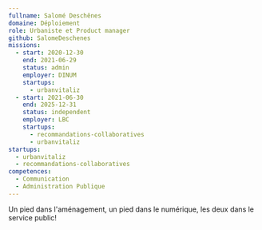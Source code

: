 ```yaml
---
fullname: Salomé Deschênes
domaine: Déploiement
role: Urbaniste et Product manager
github: SalomeDeschenes
missions:
  - start: 2020-12-30
    end: 2021-06-29
    status: admin
    employer: DINUM
    startups:
      - urbanvitaliz
  - start: 2021-06-30
    end: 2025-12-31
    status: independent
    employer: LBC
    startups:
      - recommandations-collaboratives
      - urbanvitaliz
startups:
  - urbanvitaliz
  - recommandations-collaboratives
competences:
  - Communication
  - Administration Publique
---
```

Un pied dans l'aménagement, un pied dans le numérique, les deux dans le service public!